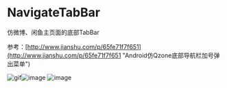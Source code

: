 # NavigateTabBar
仿微博、闲鱼主页面的底部TabBar

参考：[http://www.jianshu.com/p/65fe71f7f651](http://www.jianshu.com/p/65fe71f7f651 "Android仿Qzone底部导航栏加号弹出菜单")

![gif](https://github.com/pengzhenjin/NavigateTabBar/blob/master/snapshot/3.gif)![image](https://github.com/pengzhenjin/NavigateTabBar/blob/master/snapshot/1.png) ![image](https://github.com/pengzhenjin/NavigateTabBar/blob/master/snapshot/2.png)